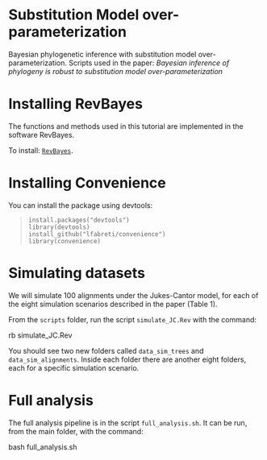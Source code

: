 # Substitution Model over-parameterization

Bayesian phylogenetic inference with substitution model over-parameterization.
Scripts used in the paper: *Bayesian inference of phylogeny is robust to substitution model over-parameterization*


Installing RevBayes
=================

The functions and methods used in this tutorial are implemented in the software RevBayes.

To install: [`RevBayes`](https://revbayes.github.io/).

Installing Convenience
=================

You can install the package using devtools:
  
  > `install.packages("devtools")` <br />
  > `library(devtools)` <br />
  > `install_github("lfabreti/convenience")` <br />
  > `library(convenience)` <br />

Simulating datasets
=================

We will simulate 100 alignments under the Jukes-Cantor model, for each of the eight simulation scenarios described in the paper (Table 1).

From the `scripts` folder, run the script `simulate_JC.Rev` with the command:

  rb simulate_JC.Rev

You should see two new folders called `data_sim_trees` and `data_sim_alignments`. Inside each folder there are another eight folders, each for a specific simulation scenario.

Full analysis
=================

The full analysis pipeline is in the script `full_analysis.sh`. It can be run, from the main folder, with the command:

   bash full_analysis.sh
